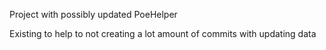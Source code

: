 Project with possibly updated PoeHelper

Existing to help to not creating a lot amount of commits with updating data
